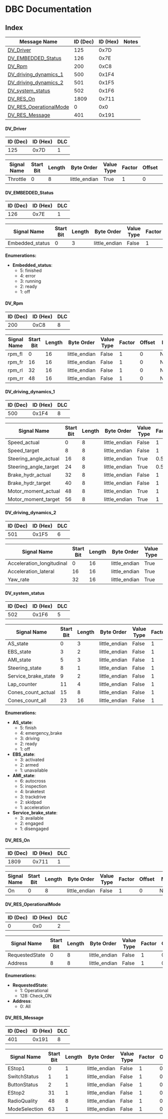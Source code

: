 # DBC Documentation

## Index

| Message Name | ID (Dec) | ID (Hex) | Notes |
|--------------|---------|----------|-------|
| [DV_Driver](#dv_driver) | 125 | 0x7D |  |
| [DV_EMBEDDED_Status](#dv_embedded_status) | 126 | 0x7E |  |
| [DV_Rpm](#dv_rpm) | 200 | 0xC8 |  |
| [DV_driving_dynamics_1](#dv_driving_dynamics_1) | 500 | 0x1F4 |  |
| [DV_driving_dynamics_2](#dv_driving_dynamics_2) | 501 | 0x1F5 |  |
| [DV_system_status](#dv_system_status) | 502 | 0x1F6 |  |
| [DV_RES_On](#dv_res_on) | 1809 | 0x711 |  |
| [DV_RES_OperationalMode](#dv_res_operationalmode) | 0 | 0x0 |  |
| [DV_RES_Message](#dv_res_message) | 401 | 0x191 |  |


#### DV_Driver

| ID (Dec) | ID (Hex) | DLC |
|----------|----------|-----|
| 125 | 0x7D | 1 |

| Signal Name | Start Bit | Length | Byte Order | Value Type | Factor | Offset | Min | Max | Unit | Receiver |
|-------------|-----------|--------|------------|------------|--------|--------|-----|-----|------|----------|
| Throttle | 0 | 8 | little_endian | True | 1 | 0 | -100 | 100 | % | VCU |


#### DV_EMBEDDED_Status

| ID (Dec) | ID (Hex) | DLC |
|----------|----------|-----|
| 126 | 0x7E | 1 |

| Signal Name | Start Bit | Length | Byte Order | Value Type | Factor | Offset | Min | Max | Unit | Receiver |
|-------------|-----------|--------|------------|------------|--------|--------|-----|-----|------|----------|
| Embedded_status | 0 | 3 | little_endian | False | 1 | 0 | 1 | 5 | None | VCU |

**Enumerations:**

- **Embedded_status**:
  - 5: finished
  - 4: error
  - 3: running
  - 2: ready
  - 1: off


#### DV_Rpm

| ID (Dec) | ID (Hex) | DLC |
|----------|----------|-----|
| 200 | 0xC8 | 8 |

| Signal Name | Start Bit | Length | Byte Order | Value Type | Factor | Offset | Min | Max | Unit | Receiver |
|-------------|-----------|--------|------------|------------|--------|--------|-----|-----|------|----------|
| rpm_fl | 0 | 16 | little_endian | False | 1 | 0 | None | None | None |  |
| rpm_fr | 16 | 16 | little_endian | False | 1 | 0 | None | None | None |  |
| rpm_rl | 32 | 16 | little_endian | False | 1 | 0 | None | None | None |  |
| rpm_rr | 48 | 16 | little_endian | False | 1 | 0 | None | None | None |  |


#### DV_driving_dynamics_1

| ID (Dec) | ID (Hex) | DLC |
|----------|----------|-----|
| 500 | 0x1F4 | 8 |

| Signal Name | Start Bit | Length | Byte Order | Value Type | Factor | Offset | Min | Max | Unit | Receiver |
|-------------|-----------|--------|------------|------------|--------|--------|-----|-----|------|----------|
| Speed_actual | 0 | 8 | little_endian | False | 1 | 0 | 0 | 255 | km/h | EMBEDDED |
| Speed_target | 8 | 8 | little_endian | False | 1 | 0 | 0 | 255 | km/h | EMBEDDED |
| Steering_angle_actual | 16 | 8 | little_endian | True | 0.5 | 0 | -127 | 127 | Â° | EMBEDDED |
| Steering_angle_target | 24 | 8 | little_endian | True | 0.5 | 0 | -127 | 127 | Â° | EMBEDDED |
| Brake_hydr_actual | 32 | 8 | little_endian | False | 1 | 0 | 0 | 100 | % | EMBEDDED |
| Brake_hydr_target | 40 | 8 | little_endian | False | 1 | 0 | 0 | 100 | % | EMBEDDED |
| Motor_moment_actual | 48 | 8 | little_endian | True | 1 | 0 | -128 | 127 | % | EMBEDDED |
| Motor_moment_target | 56 | 8 | little_endian | True | 1 | 0 | -128 | 127 | % | EMBEDDED |


#### DV_driving_dynamics_2

| ID (Dec) | ID (Hex) | DLC |
|----------|----------|-----|
| 501 | 0x1F5 | 6 |

| Signal Name | Start Bit | Length | Byte Order | Value Type | Factor | Offset | Min | Max | Unit | Receiver |
|-------------|-----------|--------|------------|------------|--------|--------|-----|-----|------|----------|
| Acceleration_longitudinal | 0 | 16 | little_endian | True | 0.0005 | 0 | -16.384 | 16.384 | m/sÂ² | EMBEDDED |
| Acceleration_lateral | 16 | 16 | little_endian | True | 0.0005 | 0 | -16.384 | 16.384 | m/sÂ² | EMBEDDED |
| Yaw_rate | 32 | 16 | little_endian | True | 0.0078125 | 0 | -256 | 256 | Â°/s | EMBEDDED |


#### DV_system_status

| ID (Dec) | ID (Hex) | DLC |
|----------|----------|-----|
| 502 | 0x1F6 | 5 |

| Signal Name | Start Bit | Length | Byte Order | Value Type | Factor | Offset | Min | Max | Unit | Receiver |
|-------------|-----------|--------|------------|------------|--------|--------|-----|-----|------|----------|
| AS_state | 0 | 3 | little_endian | False | 1 | 0 | 0 | 7 | None | EMBEDDED |
| EBS_state | 3 | 2 | little_endian | False | 1 | 0 | 0 | 3 | None | EMBEDDED |
| AMI_state | 5 | 3 | little_endian | False | 1 | 0 | 0 | 7 | None | EMBEDDED |
| Steering_state | 8 | 1 | little_endian | False | 1 | 0 | 0 | 1 | bool | EMBEDDED |
| Service_brake_state | 9 | 2 | little_endian | False | 1 | 0 | 0 | 3 | None | EMBEDDED |
| Lap_counter | 11 | 4 | little_endian | False | 1 | 0 | 0 | 15 | None | EMBEDDED |
| Cones_count_actual | 15 | 8 | little_endian | False | 1 | 0 | 0 | 255 | None | EMBEDDED |
| Cones_count_all | 23 | 16 | little_endian | False | 1 | 0 | 0 | 65535 | None | EMBEDDED |

**Enumerations:**

- **AS_state**:
  - 5: finish
  - 4: emergency_brake
  - 3: driving
  - 2: ready
  - 1: off
- **EBS_state**:
  - 3: activated
  - 2: armed
  - 1: unavailable
- **AMI_state**:
  - 6: autocross
  - 5: inspection
  - 4: braketest
  - 3: trackdrive
  - 2: skidpad
  - 1: acceleration
- **Service_brake_state**:
  - 3: available
  - 2: engaged
  - 1: disengaged


#### DV_RES_On

| ID (Dec) | ID (Hex) | DLC |
|----------|----------|-----|
| 1809 | 0x711 | 1 |

| Signal Name | Start Bit | Length | Byte Order | Value Type | Factor | Offset | Min | Max | Unit | Receiver |
|-------------|-----------|--------|------------|------------|--------|--------|-----|-----|------|----------|
| On | 0 | 8 | little_endian | False | 1 | 0 | None | None | None |  |


#### DV_RES_OperationalMode

| ID (Dec) | ID (Hex) | DLC |
|----------|----------|-----|
| 0 | 0x0 | 2 |

| Signal Name | Start Bit | Length | Byte Order | Value Type | Factor | Offset | Min | Max | Unit | Receiver |
|-------------|-----------|--------|------------|------------|--------|--------|-----|-----|------|----------|
| RequestedState | 0 | 8 | little_endian | False | 1 | 0 | None | None | None |  |
| Address | 8 | 8 | little_endian | False | 1 | 0 | None | None | None |  |

**Enumerations:**

- **RequestedState**:
  - 1: Operational
  - 128: Check_ON
- **Address**:
  - 0: All


#### DV_RES_Message

| ID (Dec) | ID (Hex) | DLC |
|----------|----------|-----|
| 401 | 0x191 | 8 |

| Signal Name | Start Bit | Length | Byte Order | Value Type | Factor | Offset | Min | Max | Unit | Receiver |
|-------------|-----------|--------|------------|------------|--------|--------|-----|-----|------|----------|
| EStop1 | 0 | 1 | little_endian | False | 1 | 0 | None | None | None |  |
| SwitchStatus | 1 | 1 | little_endian | False | 1 | 0 | None | None | None |  |
| ButtonStatus | 2 | 1 | little_endian | False | 1 | 0 | None | None | None |  |
| EStop2 | 31 | 1 | little_endian | False | 1 | 0 | None | None | None |  |
| RadioQuality | 48 | 8 | little_endian | False | 1 | 0 | 0 | 100 | % |  |
| ModeSelection | 63 | 1 | little_endian | False | 1 | 0 | None | None | None |  |


